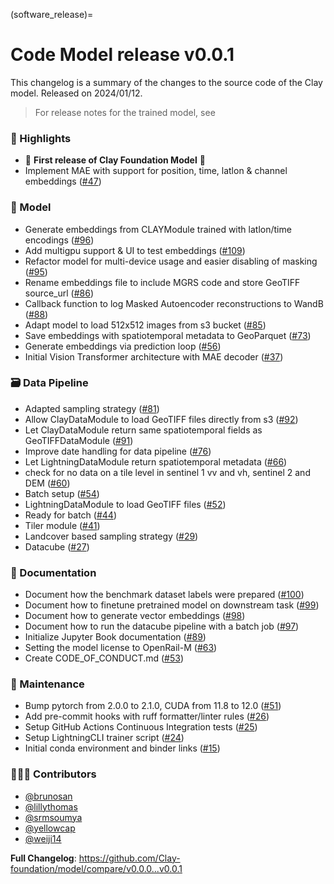 (software_release)=
# Code Model release v0.0.1

This changelog is a summary of the changes to the source code of the Clay model. 
Released on 2024/01/12.

> For release notes for the trained model, see [](model_release)


### 💫 Highlights

* 🎉 **First release of Clay Foundation Model** 🎉
* Implement MAE with support for position, time, latlon & channel embeddings ([#47](https://github.com/Clay-foundation/model/pull/47))

### 🚀 Model

* Generate embeddings from CLAYModule trained with latlon/time encodings ([#96](https://github.com/Clay-foundation/model/pull/96))
* Add multigpu support & UI to test embeddings ([#109](https://github.com/Clay-foundation/model/pull/109))
* Refactor model for multi-device usage and easier disabling of masking ([#95](https://github.com/Clay-foundation/model/pull/95))
* Rename embeddings file to include MGRS code and store GeoTIFF source_url ([#86](https://github.com/Clay-foundation/model/pull/86))
* Callback function to log Masked Autoencoder reconstructions to WandB ([#88](https://github.com/Clay-foundation/model/pull/88))
* Adapt model to load 512x512 images from s3 bucket ([#85](https://github.com/Clay-foundation/model/pull/85))
* Save embeddings with spatiotemporal metadata to GeoParquet ([#73](https://github.com/Clay-foundation/model/pull/73))
* Generate embeddings via prediction loop ([#56](https://github.com/Clay-foundation/model/pull/56))
* Initial Vision Transformer architecture with MAE decoder ([#37](https://github.com/Clay-foundation/model/pull/37))

### 🗃️ Data Pipeline

* Adapted sampling strategy ([#81](https://github.com/Clay-foundation/model/pull/81))
* Allow ClayDataModule to load GeoTIFF files directly from s3 ([#92](https://github.com/Clay-foundation/model/pull/92))
* Let ClayDataModule return same spatiotemporal fields as GeoTIFFDataModule ([#91](https://github.com/Clay-foundation/model/pull/91))
* Improve date handling for data pipeline ([#76](https://github.com/Clay-foundation/model/pull/76))
* Let LightningDataModule return spatiotemporal metadata ([#66](https://github.com/Clay-foundation/model/pull/66))
* check for no data on a tile level in sentinel 1 vv and vh, sentinel 2 and DEM ([#60](https://github.com/Clay-foundation/model/pull/60))
* Batch setup ([#54](https://github.com/Clay-foundation/model/pull/54))
* LightningDataModule to load GeoTIFF files ([#52](https://github.com/Clay-foundation/model/pull/52))
* Ready for batch ([#44](https://github.com/Clay-foundation/model/pull/44))
* Tiler module ([#41](https://github.com/Clay-foundation/model/pull/41))
* Landcover based sampling strategy ([#29](https://github.com/Clay-foundation/model/pull/29))
* Datacube ([#27](https://github.com/Clay-foundation/model/pull/27))

### 📖 Documentation

* Document how the benchmark dataset labels were prepared ([#100](https://github.com/Clay-foundation/model/pull/100))
* Document how to finetune pretrained model on downstream task ([#99](https://github.com/Clay-foundation/model/pull/99))
* Document how to generate vector embeddings ([#98](https://github.com/Clay-foundation/model/pull/98))
* Document how to run the datacube pipeline with a batch job ([#97](https://github.com/Clay-foundation/model/pull/97))
* Initialize Jupyter Book documentation ([#89](https://github.com/Clay-foundation/model/pull/89))
* Setting the model license to OpenRail-M ([#63](https://github.com/Clay-foundation/model/pull/63))
* Create CODE_OF_CONDUCT.md ([#53](https://github.com/Clay-foundation/model/pull/53))

### 🧰 Maintenance

* Bump pytorch from 2.0.0 to 2.1.0, CUDA from 11.8 to 12.0 ([#51](https://github.com/Clay-foundation/model/pull/51))
* Add pre-commit hooks with ruff formatter/linter rules ([#26](https://github.com/Clay-foundation/model/pull/26))
* Setup GitHub Actions Continuous Integration tests ([#25](https://github.com/Clay-foundation/model/pull/25))
* Setup LightningCLI trainer script ([#24](https://github.com/Clay-foundation/model/pull/24))
* Initial conda environment and binder links ([#15](https://github.com/Clay-foundation/model/pull/15))

### 🧑‍🤝‍🧑 Contributors

* [@brunosan](https://github.com/brunosan)
* [@lillythomas](https://github.com/lillythomas)
* [@srmsoumya](https://github.com/srmsoumya)
* [@yellowcap](https://github.com/yellowcap)
* [@weiji14](https://github.com/weiji14)

**Full Changelog**: https://github.com/Clay-foundation/model/compare/v0.0.0...v0.0.1
